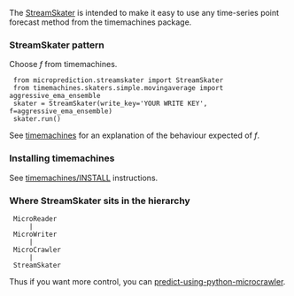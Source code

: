The [StreamSkater](https://github.com/microprediction/microprediction/blob/master/microprediction/streamskater.py) is intended to make it easy to use any time-series
point forecast method from the timemachines package. 

### StreamSkater pattern
Choose *f* from timemachines. 

     from microprediction.streamskater import StreamSkater
     from timemachines.skaters.simple.movingaverage import aggressive_ema_ensemble
     skater = StreamSkater(write_key='YOUR WRITE KEY', f=aggressive_ema_ensemble)
     skater.run()
     
See [timemachines](https://github.com/microprediction/timemachines) for an explanation of the behaviour expected of *f*. 


### Installing timemachines
See [timemachines/INSTALL](https://github.com/microprediction/timemachines/blob/main/INSTALL.md) instructions. 

### Where StreamSkater sits in the hierarchy

     MicroReader
         |
     MicroWriter
         |
     MicroCrawler
         | 
     StreamSkater 
     

Thus if you want more control, you can [predict-using-python-microcrawler](https://microprediction.github.io/microprediction/predict-using-python-microcrawler.html).

         

